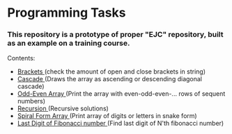 # Programming Tasks
### This repository is a prototype of proper "EJC" repository, built as an example on a training course.

Contents:
  - <a href="https://github.com/grozhnev/programmingTasks/tree/master/src/main/java/brackets"> Brackets </a> (check the amount of open and close brackets in string)  
  - <a href="https://github.com/grozhnev/programmingTasks/tree/master/src/main/java/cascade"> Cascade </a> (Draws the array as ascending or descending diagonal cascade)
  - <a href="https://github.com/grozhnev/programmingTasks/tree/master/src/main/java/oddEvenArrayRows"> Odd-Even Array </a> (Print the array with even-odd-even-... rows of sequent numbers)
  - <a href="https://github.com/grozhnev/programmingTasks/tree/master/src/main/java/recursion"> Recursion </a> (Recursive solutions)
  - <a href="https://github.com/grozhnev/programmingTasks/tree/master/src/main/java/snakeArray"> Spiral Form Array </a> (Print array of digits or letters in snake form) 
  - <a href="https://github.com/grozhnev/programmingTasks/tree/master/src/main/java/fibonacciLastDigit"> Last Digit of Fibonacci number </a> (Find last digit of N'th fibonacci number)
  
